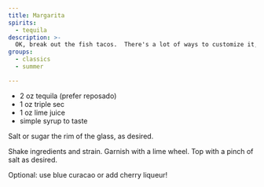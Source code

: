 ```yaml
---
title: Margarita
spirits:
  - tequila
description: >-
  OK, break out the fish tacos.  There's a lot of ways to customize it, add flavored mixers, or just have it the traditional way.
groups:
  - classics
  - summer

---
```


- 2 oz tequila (prefer reposado)
- 1 oz triple sec
- 1 oz lime juice
- simple syrup to taste

Salt or sugar the rim of the glass, as desired.

Shake ingredients and strain.  Garnish with a lime wheel.  Top with a pinch of salt as desired.

Optional: use blue curacao or add cherry liqueur!